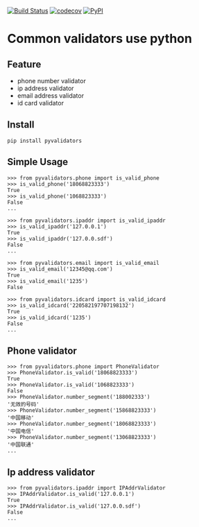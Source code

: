 [![Build Status](https://travis-ci.org/istommao/pyvalidators.svg?branch=master)](https://travis-ci.org/istommao/pyvalidators)
[![codecov](https://codecov.io/gh/istommao/pyvalidators/branch/master/graph/badge.svg)](https://codecov.io/gh/istommao/pyvalidators)
[![PyPI](https://img.shields.io/pypi/v/pyvalidators.svg)](https://pypi.python.org/pypi/pyvalidators)

# Common validators use python

## Feature

* phone number validator
* ip address validator
* email address validator
* id card validator

## Install

    pip install pyvalidators


## Simple Usage

    >>> from pyvalidators.phone import is_valid_phone
    >>> is_valid_phone('18068823333')
    True
    >>> is_valid_phone('1068823333')
    False
    ...

    >>> from pyvalidators.ipaddr import is_valid_ipaddr
    >>> is_valid_ipaddr('127.0.0.1')
    True
    >>> is_valid_ipaddr('127.0.0.sdf')
    False
    ...

    >>> from pyvalidators.email import is_valid_email
    >>> is_valid_email('12345@qq.com')
    True
    >>> is_valid_email('1235')
    False

    >>> from pyvalidators.idcard import is_valid_idcard
    >>> is_valid_idcard('220582197707198132')
    True
    >>> is_valid_idcard('1235')
    False
    ...

## Phone validator

    >>> from pyvalidators.phone import PhoneValidator
    >>> PhoneValidator.is_valid('18068823333')
    True
    >>> PhoneValidator.is_valid('1068823333')
    False
    >>> PhoneValidator.number_segment('188002333')
    '无效的号码'
    >>> PhoneValidator.number_segment('15868823333')
    '中国移动'
    >>> PhoneValidator.number_segment('18068823333')
    '中国电信'
    >>> PhoneValidator.number_segment('13068823333')
    '中国联通'
    ...


## Ip address validator

    >>> from pyvalidators.ipaddr import IPAddrValidator
    >>> IPAddrValidator.is_valid('127.0.0.1')
    True
    >>> IPAddrValidator.is_valid('127.0.0.sdf')
    False
    ...
